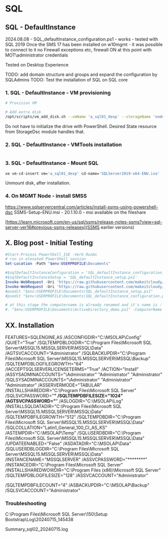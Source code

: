 # SQL

## SQL - DefaultInstance

2024.08.08 - SQL_defaultInstance_configuration.ps1 - works - tested with SQL 2019 
Once the SMS 17 has been installed on w10mgmt - it was possible to connect to it
no Firewall exceptions etc, firewall ON
at this point with MOT\administrator credentials

Tested on Desktop Experience

TODO: add domain structure and groups and expand the configuration by SQLAdmins
TODO: Test the installation of SQL on SQL core

### 1. SQL - DefaultInstance -  VM provisioning

```bash
# Provision VM

# Add extra disk
/opt/scripts/vm_add_disk.sh --vmName 'a_sql01_dexp' --storageName 'node4_hdd_sdc_lsi' --diskName 'a_sql01_dexp_SDrive' --deviceId 4 --diskGB 10  --description 'a_sql01_dexp_SdataDrive'
```

Do not have to initialize the drive with PowerShell. Desired State resource from StorageDsc module handles that.


### 2. SQL - DefaultInstance - VMTools installation

```

```

### 3. SQL - DefaultInstance - Mount SQL

```bash
xe vm-cd-insert vm='a_sql01_dexp' cd-name='SQLServer2019-x64-ENU.iso'
```

Unmount disk, after installation.


### 4. On MGMT Node - install SMSS

https://www.sqlservercentral.com/articles/install-ssms-using-powershell-dsc
SSMS-Setup-ENU.msi - 20.1.10.0 - msi available on the fileshare

[https://learn.microsoft.com/en-us/sql/ssms/release-notes-ssms?view=sql-server-ver16#previous-ssms-releases](SSMS earlier versions)

## X. Blog post - Initial Testing

```powershell
#Start-Process PowerShell_ISE -Verb RunAs
# run in elevated PowerShell session
Set-Location -Path "$env:USERPROFILE\Documents"

#$sqlDefaultInstanceConfiguration = 'SQL_defaultInstance_configuration.ps1'
#$sqlDefaultInstanceSetup = 'SQL_defaultInstance_setup.ps1'
Invoke-WebRequest -Uri 'https://raw.githubusercontent.com/makeitcloudy/HomeLab/feature/007_DesiredStateConfiguration/009_SQL/SQL_defaultInstance_configuration.ps1' -OutFile "$env:USERPROFILE\Documents\SQL_defaultInstance_configuration.ps1" -Verbose
Invoke-WebRequest -Uri 'https://raw.githubusercontent.com/makeitcloudy/HomeLab/feature/007_DesiredStateConfiguration/009_SQL/SQL_defaultInstance_setup.ps1' -OutFile "$env:USERPROFILE\Documents\SQL_defaultInstance_setup.ps1" -Verbose
#psedit "$env:USERPROFILE\Documents\SQL_defaultInstance_setup.ps1"
#psedit "$env:USERPROFILE\Documents\SQL_defaultInstance_configuration.ps1"

# at this stage the computername is already renamed and it's name is : dc01
#. "$env:USERPROFILE\Documents\ActiveDirectory_demo.ps1" -ComputerName $env:Computername
```


## XX. Installation

FEATURES=SQLENGINE,AS /ASCONFIGDIR="C:\MSOLAP\Config" /QUIET="True" 
/SQLTEMPDBLOGDIR="C:\Program Files\Microsoft SQL Server\MSSQL15.MSSQLSERVER\MSSQL\Data" 
/AGTSVCACCOUNT="Administrator" 
/SQLBACKUPDIR="C:\Program Files\Microsoft SQL Server\MSSQL15.MSSQLSERVER\MSSQL\Backup" 
/SQLTEMPDBLOGFILEGROWTH="64" 
/IACCEPTSQLSERVERLICENSETERMS="True" 
/ACTION="Install" 
/ASSYSADMINACCOUNTS="\Administrator" "Administrator" "Administrator" 
/SQLSYSADMINACCOUNTS="\Administrator" "Administrator" "Administrator" 
/ASSERVERMODE="TABULAR" 
/INSTALLSHAREDDIR="C:\Program Files\Microsoft SQL Server" 
/SQLSVCPASSWORD="********" 
/SQLTEMPDBFILESIZE="1024" 
/AGTSVCPASSWORD="********" 
/ASLOGDIR="C:\MSOLAP\Log" 
/INSTALLSQLDATADIR="C:\Program Files\Microsoft SQL Server\MSSQL15.MSSQLSERVER\MSSQL\Data" 
/SQLTEMPDBFILEGROWTH="512" 
/SQLTEMPDBDIR="C:\Program Files\Microsoft SQL Server\MSSQL15.MSSQLSERVER\MSSQL\Data" 
/SQLCOLLATION="Latin1_General_100_CI_AS_KS" 
/ASTEMPDIR="C:\MSOLAP\Temp" 
/SQLUSERDBDIR="C:\Program Files\Microsoft SQL Server\MSSQL15.MSSQLSERVER\MSSQL\Data" 
/UPDATEENABLED="False" 
/ASDATADIR="C:\MSOLAP\Data" 
/SQLUSERDBLOGDIR="C:\Program Files\Microsoft SQL Server\MSSQL15.MSSQLSERVER\MSSQL\Data" 
/INSTANCENAME="MSSQLSERVER" 
/ASSVCPASSWORD="********" 
/INSTANCEDIR="C:\Program Files\Microsoft SQL Server" 
/INSTALLSHAREDWOWDIR="C:\Program Files (x86)\Microsoft SQL Server" 
/SQLTEMPDBLOGFILESIZE="128" 
/ASSVCACCOUNT="Administrator" 

/SQLTEMPDBFILECOUNT="4" 
/ASBACKUPDIR="C:\MSOLAP\Backup" 
/SQLSVCACCOUNT="Administrator"


### Troubleshooting 

C:\Program Files\Microsoft SQL Server\150\Setup Bootstrap\Log\20240715_145438

Summary_sql02_20240715.log